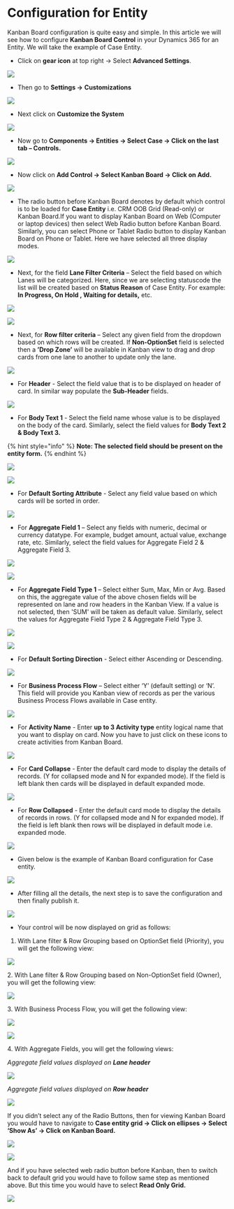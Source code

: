 # Configuration for Entity

Kanban Board configuration is quite easy and simple. In this article we will see how to configure **Kanban Board Control** in your Dynamics 365 for an Entity. We will take the example of Case Entity.

* Click on **gear icon** at top right -> Select **Advanced Settings**.

![](<../../.gitbook/assets/1 (332).png>)

* Then go to **Settings ->** **Customizations**

![](<../../.gitbook/assets/2 (1).png>)

* Next click on **Customize the System**

![](<../../.gitbook/assets/3 (35).png>)

* &#x20;Now go to **Components -> Entities -> Select Case -> Click on the last tab – Controls.**

![](<../../.gitbook/assets/4 (4).png>)

* Now click on **Add Control -> Select Kanban Board -> Click on Add.**

![](<../../.gitbook/assets/5 (29).png>)

* The radio button before Kanban Board denotes by default which control is to be loaded for **Case Entity** i.e. CRM OOB Grid (Read-only) or Kanban Board.If you want to display Kanban Board on Web (Computer or laptop devices) then select Web Radio button before Kanban Board. Similarly, you can select Phone or Tablet Radio button to display Kanban Board on Phone or Tablet. Here we have selected all three display modes.

![](<../../.gitbook/assets/1 (352).png>)

* Next, for the field **Lane Filter Criteria** – Select the field based on which Lanes will be categorized. Here, since we are selecting statuscode the list will be created based on **Status Reason** of Case Entity. For example: **In Progress, On Hold , Waiting for details,** etc.

![](<../../.gitbook/assets/1 (63).png>)

![](<../../.gitbook/assets/2020\_05\_26\_13\_50\_18\_Dynamics\_365 (2).png>)

* Next, for **Row filter criteria** – Select any given field from the dropdown based on which rows will be created. If **Non-OptionSet** field is selected then a **’Drop Zone’** will be available in Kanban view to drag and drop cards from one lane to another to update only the lane.

![](<../../.gitbook/assets/1 (210).png>)

* For **Header** - Select the field value that is to be displayed on header of card. In similar way populate the **Sub-Header** fields.

![](<../../.gitbook/assets/1 (91).png>)

* For **Body Text 1** - Select the field name whose value is to be displayed on the body of the card. Similarly, select the field values for **Body Text 2 & Body Text 3.**

{% hint style="info" %}
**Note: The selected field should be present on the entity form.**
{% endhint %}

![](<../../.gitbook/assets/BodyText123 - Copy (2).png>)

![](../../.gitbook/assets/BodyText1.png)

* For **Default Sorting Attribute** - Select any field value based on which cards will be sorted in order.

![](<../../.gitbook/assets/KB Sorting\_1.png>)

* For **Aggregate Field 1** – Select any fields with numeric, decimal or currency datatype. For example, budget amount, actual value, exchange rate, etc. Similarly, select the field values for Aggregate Field 2 & Aggregate Field 3.

![](<../../.gitbook/assets/Aggregate Field\_1.png>)

![](<../../.gitbook/assets/Aggregate Field\_3.png>)

* For **Aggregate Field Type 1** – Select either Sum, Max, Min or Avg. Based on this, the aggregate value of the above chosen fields will be represented on lane and row headers in the Kanban View. If a value is not selected, then 'SUM' will be taken as default value. Similarly, select the values for Aggregate Field Type 2 & Aggregate Field Type 3.

![](<../../.gitbook/assets/Aggregate Field\_2.png>)

![](<../../.gitbook/assets/Aggregate Field\_4.png>)

* For **Default Sorting Direction** - Select either Ascending or Descending.

![](<../../.gitbook/assets/KB Sorting\_2.png>)

* For **Business Process Flow** – Select either ‘Y’ (default setting) or ‘N’. This field will provide you Kanban view of records as per the various Business Process Flows available in Case entity.

![](<../../.gitbook/assets/1 (187).png>)

* For **Activity Name** - Enter **up to 3 Activity type** entity logical name that you want to display on card. Now you have to just click on these icons to create activities from Kanban Board.

![](../../.gitbook/assets/Activities-Configuration.png)

* For **Card Collapse** - Enter the default card mode to display the details of records. (Y for collapsed mode and N for expanded mode). If the field is left blank then cards will be displayed in default expanded mode.

![](../../.gitbook/assets/CardCollpasedModeConfiguration\_2.png)

* For **Row Collapsed** - Enter the default card mode to display the details of records in rows. (Y for collapsed mode and N for expanded mode). If the field is left blank then rows will be displayed in default mode i.e. expanded mode.

![](../../.gitbook/assets/RowCollapsedModeConfiguration-1.png)

* Given below is the example of Kanban Board configuration for Case entity.

![](<../../.gitbook/assets/1 (5).png>)

* After filling all the details, the next step is to save the configuration and then finally publish it.

![](<../../.gitbook/assets/KB\_3 - Copy.png>)

* Your control will be now displayed on grid as follows:

1. With Lane filter & Row Grouping based on OptionSet field (Priority), you will get the following view:

![](<../../.gitbook/assets/Kanban View.png>)

2\. With Lane filter & Row Grouping based on Non-OptionSet field (Owner), you will get the following view:

![](<../../.gitbook/assets/Drop zone (1).png>)

3\. With Business Process Flow, you will get the following view:

![](<../../.gitbook/assets/KB\_New BPF\_1 (1).png>)

![](<../../.gitbook/assets/KB\_New BPF\_2.png>)

4\. With Aggregate Fields, you will get the following views:

_Aggregate field values displayed on **Lane header**_

![](../../.gitbook/assets/KB\_Agg\_1.png)

_Aggregate field values displayed on **Row header**_

![](../../.gitbook/assets/KB\_Agg\_2.png)

If you didn’t select any of the Radio Buttons, then for viewing Kanban Board you would have to navigate to **Case entity grid -> Click on ellipses -> Select ‘Show As’ -> Click on Kanban Board.**

![](../../.gitbook/assets/9.png)

![](<../../.gitbook/assets/10 (1).png>)

And if you have selected web radio button before Kanban, then to switch back to default grid you would have to follow same step as mentioned above. But this time you would have to select **Read Only Grid.**

![](<../../.gitbook/assets/Grid View.png>)
